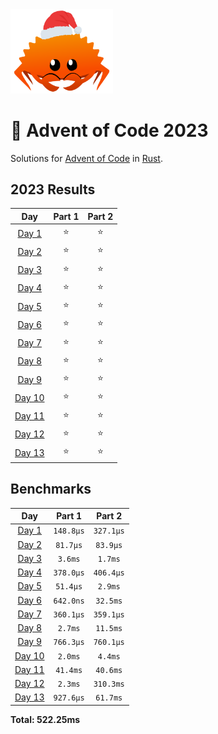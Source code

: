 <img src="./.assets/christmas_ferris.png" width="164">

# 🎄 Advent of Code 2023

Solutions for [Advent of Code](https://adventofcode.com/) in [Rust](https://www.rust-lang.org/).

<!--- advent_readme_stars table --->
## 2023 Results

| Day | Part 1 | Part 2 |
| :---: | :---: | :---: |
| [Day 1](https://adventofcode.com/2023/day/1) | ⭐ | ⭐ |
| [Day 2](https://adventofcode.com/2023/day/2) | ⭐ | ⭐ |
| [Day 3](https://adventofcode.com/2023/day/3) | ⭐ | ⭐ |
| [Day 4](https://adventofcode.com/2023/day/4) | ⭐ | ⭐ |
| [Day 5](https://adventofcode.com/2023/day/5) | ⭐ | ⭐ |
| [Day 6](https://adventofcode.com/2023/day/6) | ⭐ | ⭐ |
| [Day 7](https://adventofcode.com/2023/day/7) | ⭐ | ⭐ |
| [Day 8](https://adventofcode.com/2023/day/8) | ⭐ | ⭐ |
| [Day 9](https://adventofcode.com/2023/day/9) | ⭐ | ⭐ |
| [Day 10](https://adventofcode.com/2023/day/10) | ⭐ | ⭐ |
| [Day 11](https://adventofcode.com/2023/day/11) | ⭐ | ⭐ |
| [Day 12](https://adventofcode.com/2023/day/12) | ⭐ | ⭐ |
| [Day 13](https://adventofcode.com/2023/day/13) | ⭐ | ⭐ |
<!--- advent_readme_stars table --->

<!--- benchmarking table --->
## Benchmarks

| Day | Part 1 | Part 2 |
| :---: | :---: | :---:  |
| [Day 1](./src/bin/01.rs) | `148.8µs` | `327.1µs` |
| [Day 2](./src/bin/02.rs) | `81.7µs` | `83.9µs` |
| [Day 3](./src/bin/03.rs) | `3.6ms` | `1.7ms` |
| [Day 4](./src/bin/04.rs) | `378.0µs` | `406.4µs` |
| [Day 5](./src/bin/05.rs) | `51.4µs` | `2.9ms` |
| [Day 6](./src/bin/06.rs) | `642.0ns` | `32.5ms` |
| [Day 7](./src/bin/07.rs) | `360.1µs` | `359.1µs` |
| [Day 8](./src/bin/08.rs) | `2.7ms` | `11.5ms` |
| [Day 9](./src/bin/09.rs) | `766.3µs` | `760.1µs` |
| [Day 10](./src/bin/10.rs) | `2.0ms` | `4.4ms` |
| [Day 11](./src/bin/11.rs) | `41.4ms` | `40.6ms` |
| [Day 12](./src/bin/12.rs) | `2.3ms` | `310.3ms` |
| [Day 13](./src/bin/13.rs) | `927.6µs` | `61.7ms` |

**Total: 522.25ms**
<!--- benchmarking table --->
